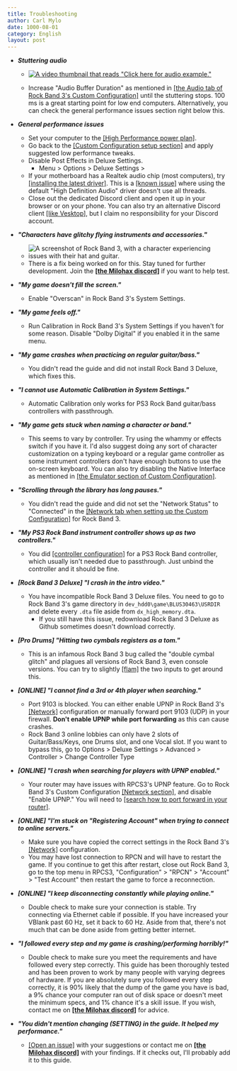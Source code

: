```yaml
---
title: Troubleshooting
author: Carl Mylo
date: 1000-08-01
category: English
layout: post
---
```


*   **_Stuttering audio_**

	* [![A video thumbnail that reads "Click here for audio example."](https://raw.githubusercontent.com/hmxmilohax/rb3-pc/main/assets/images/trbl/badaudio.png)](https://www.youtube.com/watch?v=UoCMEQbNThs&t=20s "Rock Band 3 Deluxe - Low-End Low-Buffer Autoplay - YouTube")

	* Increase "Audio Buffer Duration" as mentioned in [[the Audio tab of Rock Band 3's Custom Configuration]](https://rb3pc.milohax.org/english/customconfiguration#audio) until the stuttering stops. 100 ms is a great starting point for low end computers. Alternatively, you can check the general performance issues section right below this.

*   **_General performance issues_**
	*	Set your computer to the [[High Performance power plan]](https://help.ableton.com/hc/en-us/articles/115000211304-Using-the-High-performance-power-plan-Windows-).
	*   Go back to the [[Custom Configuration setup section]](https://rb3pc.milohax.org/english/customconfiguration#changing-a-custom-configuration) and apply suggested low performance tweaks.
	*   Disable Post Effects in Deluxe Settings.
		* Menu > Options > Deluxe Settings > 
	*	If your motherboard has a Realtek audio chip (most computers), try [[installing the latest driver]](https://realtek-download.com/download-hd/). This is a [[known issue]](https://github.com/RPCS3/rpcs3/issues/14648) where using the default "High Definition Audio" driver doesn't use all threads.
	*	Close out the dedicated Discord client and open it up in your browser or on your phone. You can also try an alternative Discord client [[like Vesktop]](https://github.com/Vencord/Vesktop), but I claim no responsibility for your Discord account.

*   **_"Characters have glitchy flying instruments and accessories."_**

	* ![A screenshot of Rock Band 3, with a character experiencing issues with their hat and guitar.](https://raw.githubusercontent.com/hmxmilohax/rb3-pc/main/assets/images/trbl/flyinst.png "Graphical issues")
	*   There is a fix being worked on for this. Stay tuned for further development. Join the [**[the Milohax discord]**](https://rb3dx.neocities.org/discord) if you want to help test.

*   **_"My game doesn't fill the screen."_**
	*   Enable "Overscan" in Rock Band 3's System Settings.

*   **_"My game feels off."_**
	*   Run Calibration in Rock Band 3's System Settings if you haven't for some reason. Disable "Dolby Digital" if you enabled it in the same menu.

*   **_"My game crashes when practicing on regular guitar/bass."_**
	*   You didn't read the guide and did not install Rock Band 3 Deluxe, which fixes this.

*   **_"I cannot use Automatic Calibration in System Settings."_**
	*   Automatic Calibration only works for PS3 Rock Band guitar/bass controllers with passthrough.

*   **_"My game gets stuck when naming a character or band."_**
	*   This seems to vary by controller. Try using the whammy or effects switch if you have it. I'd also suggest doing any sort of character customization on a typing keyboard or a regular game controller as some instrument controllers don't have enough buttons to use the on-screen keyboard. You can also try disabling the Native Interface as mentioned in [[the Emulator section of Custom Configuration]](https://rb3pc.milohax.org/english/customconfiguration#emulator).

*   **_"Scrolling through the library has long pauses."_**
	*   You didn't read the guide and did not set the "Network Status" to "Connected" in the [[Network tab when setting up the Custom Configuration]](https://rb3pc.milohax.org/english/customconfiguration#network) for Rock Band 3.

*   **_"My PS3 Rock Band instrument controller shows up as two controllers."_**
	*   You did [[controller configuration]](https://rb3pc.milohax.org/english/controllers/) for a PS3 Rock Band controller, which usually isn't needed due to passthrough. Just unbind the controller and it should be fine.

*   **_[Rock Band 3 Deluxe] "I crash in the intro video."_**
	*   You have incompatible Rock Band 3 Deluxe files. You need to go to Rock Band 3's game directory in `dev_hdd0\game\BLUS30463\USRDIR` and delete every `.dta` file aside from `dx_high_memory.dta`.
		* If you still have this issue, redownload Rock Band 3 Deluxe as Github sometimes doesn't download correctly.
	
*   **_[Pro Drums] "Hitting two cymbals registers as a tom."_**
	*   This is an infamous Rock Band 3 bug called the "double cymbal glitch" and plagues all versions of Rock Band 3, even console versions. You can try to slightly [[flam]](https://en.wikipedia.org/wiki/Drum_rudiment#Flam) the two inputs to get around this.

*   **_\[ONLINE\] "I cannot find a 3rd or 4th player when searching."_**
	*   Port 9103 is blocked. You can either enable UPNP in Rock Band 3's [[Network]](https://rb3pc.milohax.org/english/customconfiguration#network) configuration or manually forward port 9103 (UDP) in your firewall. **Don't enable UPNP while port forwarding** as this can cause crashes.
	*	Rock Band 3 online lobbies can only have 2 slots of Guitar/Bass/Keys, one Drums slot, and one Vocal slot. If you want to bypass this, go to 
	Options > Deluxe Settings > Advanced > Controller > Change Controller Type

*   **_\[ONLINE\] "I crash when searching for players with UPNP enabled."_**
	*   Your router may have issues with RPCS3's UPNP feature. Go to Rock Band 3's Custom Configuration [[Network section]](https://rb3pc.milohax.org/english/customconfiguration#network), and disable "Enable UPNP." You will need to [[search how to port forward in your router]](https://www.noip.com/support/knowledgebase/general-port-forwarding-guide).

*   **_\[ONLINE\] "I'm stuck on "Registering Account" when trying to connect to online servers."_**
	*   Make sure you have copied the correct settings in the Rock Band 3's [[Network]](https://rb3pc.milohax.org/english/customconfiguration#network) configuration.
	*   You may have lost connection to RPCN  and will have to restart the game. If you continue to get this after restart, close out Rock Band 3, go to the top menu in RPCS3, "Configuration" > "RPCN" > "Account" > "Test Account" then restart the game to force a reconnection.
 
*   **_\[ONLINE\] "I keep disconnecting constantly while playing online."_**
	*   Double check to make sure your connection is stable. Try connecting via Ethernet cable if possible. If you have increased your VBlank past 60 Hz, set it back to 60 Hz. Aside from that, there's not much that can be done aside from getting better internet.

*   **_"I followed every step and my game is crashing/performing horribly!"_**
	*   Double check to make sure you meet the requirements and have followed every step correctly. This guide has been thoroughly tested and has been proven to work by many people with varying degrees of hardware. If you are absolutely sure you followed every step correctly, it is 90% likely that the dump of the game you have is bad, a 9% chance your computer ran out of disk space or doesn't meet the minimum specs, and 1% chance it's a skill issue. If you wish, contact me on [**[the Milohax discord]**](https://rb3dx.neocities.org/discord) for advice.

*	**_"You didn't mention changing (SETTING) in the guide. It helped my performance."_**
	* [[Open an issue]](https://github.com/hmxmilohax/rb3-pc/issues/new) with your suggestions or contact me on [**[the Milohax discord]**](https://rb3dx.neocities.org/discord) with your findings. If it checks out, I'll probably add it to this guide.